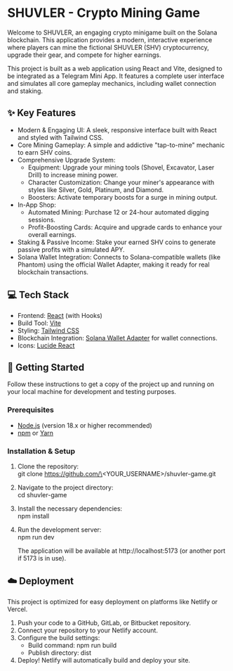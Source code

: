 # **SHUVLER \- Crypto Mining Game**

Welcome to SHUVLER, an engaging crypto minigame built on the Solana blockchain. This application provides a modern, interactive experience where players can mine the fictional SHUVLER (SHV) cryptocurrency, upgrade their gear, and compete for higher earnings.

This project is built as a web application using React and Vite, designed to be integrated as a Telegram Mini App. It features a complete user interface and simulates all core gameplay mechanics, including wallet connection and staking.

## **✨ Key Features**

* Modern & Engaging UI: A sleek, responsive interface built with React and styled with Tailwind CSS.  
* Core Mining Gameplay: A simple and addictive "tap-to-mine" mechanic to earn SHV coins.  
* Comprehensive Upgrade System:  
  * Equipment: Upgrade your mining tools (Shovel, Excavator, Laser Drill) to increase mining power.  
  * Character Customization: Change your miner's appearance with styles like Silver, Gold, Platinum, and Diamond.  
  * Boosters: Activate temporary boosts for a surge in mining output.  
* In-App Shop:  
  * Automated Mining: Purchase 12 or 24-hour automated digging sessions.  
  * Profit-Boosting Cards: Acquire and upgrade cards to enhance your overall earnings.  
* Staking & Passive Income: Stake your earned SHV coins to generate passive profits with a simulated APY.  
* Solana Wallet Integration: Connects to Solana-compatible wallets (like Phantom) using the official Wallet Adapter, making it ready for real blockchain transactions.

## **💻 Tech Stack**

* Frontend: [React](https://reactjs.org/) (with Hooks)  
* Build Tool: [Vite](https://vitejs.dev/)  
* Styling: [Tailwind CSS](https://tailwindcss.com/)  
* Blockchain Integration: [Solana Wallet Adapter](https://github.com/solana-labs/wallet-adapter) for wallet connections.  
* Icons: [Lucide React](https://lucide.dev/)

## **🚀 Getting Started**

Follow these instructions to get a copy of the project up and running on your local machine for development and testing purposes.

### **Prerequisites**

* [Node.js](https://nodejs.org/) (version 18.x or higher recommended)  
* [npm](https://www.npmjs.com/) or [Yarn](https://yarnpkg.com/)

### **Installation & Setup**

1. Clone the repository:  
   git clone https://github.com/\<YOUR\_USERNAME\>/shuvler-game.git

2. Navigate to the project directory:  
   cd shuvler-game

3. Install the necessary dependencies:  
   npm install

4. Run the development server:  
   npm run dev

   The application will be available at http://localhost:5173 (or another port if 5173 is in use).

## **☁️ Deployment**

This project is optimized for easy deployment on platforms like Netlify or Vercel.

1. Push your code to a GitHub, GitLab, or Bitbucket repository.  
2. Connect your repository to your Netlify account.  
3. Configure the build settings:  
   * Build command: npm run build  
   * Publish directory: dist  
4. Deploy\! Netlify will automatically build and deploy your site.
